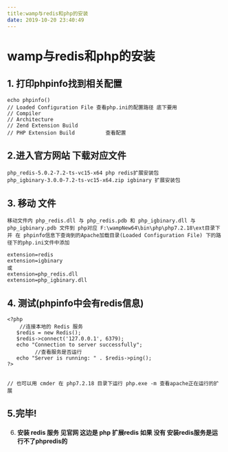 ```yaml
---
title:wamp与redis和php的安装
date: 2019-10-20 23:40:49
---
```

# wamp与redis和php的安装

## 1. 打印phpinfo找到相关配置

```
echo phpinfo()
// Loaded Configuration File 查看php.ini的配置路径 底下要用
// Compiler
// Architecture
// Zend Extension Build
// PHP Extension Build			查看配置
```

## 2.进入官方网站 下载对应文件 

```
php_redis-5.0.2-7.2-ts-vc15-x64 php redis扩展安装包
php_igbinary-3.0.0-7.2-ts-vc15-x64.zip igbinary 扩展安装包
```

## 3. 移动 文件

```
移动文件内 php_redis.dll 与 php_redis.pdb 和 php_igbinary.dll 与
php_igbinary.pdb 文件到 php对应 F:\wampNew64\bin\php\php7.2.18\ext目录下
并 在 phpinfo信息下查询到的Apache加载目录(Loaded Configuration File) 下的路径下的php.ini文件中添加

extension=redis
extension=igbinary
或
extension=php_redis.dll
extension=php_igbinary.dll
```

## 4. 测试(phpinfo中会有redis信息)

```
<?php
    //连接本地的 Redis 服务
   $redis = new Redis();
   $redis->connect('127.0.0.1', 6379);
   echo "Connection to server successfully";
         //查看服务是否运行
   echo "Server is running: " . $redis->ping();
?>


// 也可以用 cmder 在 php7.2.18 目录下运行 php.exe -m 查看apache正在运行的扩展
```

## 5.完毕!

6. #### 安装 redis 服务 见官网 这边是 php 扩展redis 如果 没有 安装redis服务是运行不了phpredis的